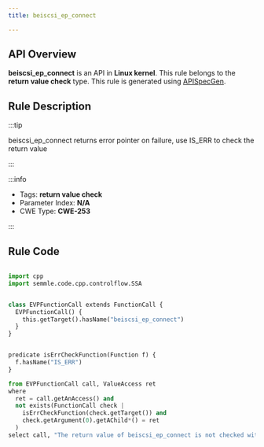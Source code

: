 ```yaml
---
title: beiscsi_ep_connect

---
```



## API Overview
**beiscsi_ep_connect** is an API in **Linux kernel**. This rule belongs to the **return value check** type. This rule is generated using [APISpecGen](../../tools/APISpecGen).
## Rule Description

:::tip

beiscsi_ep_connect returns error pointer on failure, use IS_ERR to check the return value

:::

:::info

- Tags: **return value check**
- Parameter Index: **N/A**
- CWE Type: **CWE-253**

:::

## Rule Code
```python

import cpp
import semmle.code.cpp.controlflow.SSA


class EVPFunctionCall extends FunctionCall {
  EVPFunctionCall() {
    this.getTarget().hasName("beiscsi_ep_connect")
  }
}


predicate isErrCheckFunction(Function f) {
  f.hasName("IS_ERR") 
}

from EVPFunctionCall call, ValueAccess ret
where
  ret = call.getAnAccess() and
  not exists(FunctionCall check |
    isErrCheckFunction(check.getTarget()) and
    check.getArgument(0).getAChild*() = ret
  )
select call, "The return value of beiscsi_ep_connect is not checked with IS_ERR."
    
```